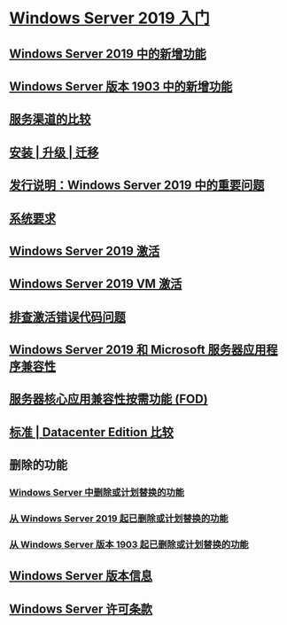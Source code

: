 # [Windows Server 2019 入门](get-started-19.md) 
## [Windows Server 2019 中的新增功能](whats-new-19.md)
## [Windows Server 版本 1903 中的新增功能](whats-new-in-windows-server-1903.md)
## [服务渠道的比较](servicing-channels-19.md)
## [安装 | 升级 | 迁移](install-upgrade-migrate-19.md)
## [发行说明：Windows Server 2019 中的重要问题](rel-notes-19.md)
## [系统要求](sys-reqs-19.md)
## [Windows Server 2019 激活](activation-19.md)
## [Windows Server 2019 VM 激活](vm-activation-19.md)
## [排查激活错误代码问题](../get-started/activation-error-codes.md)
## [Windows Server 2019 和 Microsoft 服务器应用程序兼容性](app-compat-19.md)
## [服务器核心应用兼容性按需功能 (FOD)](install-fod-19.md)
## [标准 | Datacenter Edition 比较](editions-comparison-19.md)
## 删除的功能
### [Windows Server 中删除或计划替换的功能](removed-features.md)
### [从 Windows Server 2019 起已删除或计划替换的功能](removed-features-19.md)
### [从 Windows Server 版本 1903 起已删除或计划替换的功能](removed-features-1903.md)
## [Windows Server 版本信息](../get-started/windows-server-release-info.md)
## [Windows Server 许可条款](../windows-server-licensing/windows-server-licensing.md)